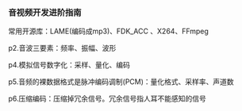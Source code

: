 ### 音视频开发进阶指南

常用开源库：LAME\(编码成mp3\)、FDK\_ACC 、X264、FFmpeg



p2.音波三要素：频率、振幅、波形

p4.模拟信号数字化：采样、量化、编码

p5.音频的裸数据格式是脉冲编码调制\(PCM\)：量化格式、采样率、声道数

p6.压缩编码：压缩掉冗余信号。冗余信号指人耳不能感知的信号


